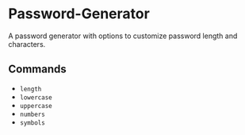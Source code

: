 # Password-Generator
A password generator with options to customize password length and characters. 

## Commands
- `length`
- `lowercase`
- `uppercase`
- `numbers`
- `symbols`
